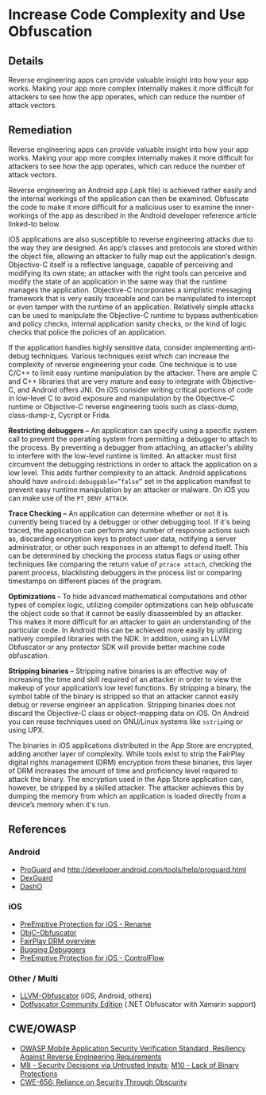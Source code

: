 # Increase Code Complexity and Use Obfuscation

## Details

Reverse engineering apps can provide valuable insight into how your app works. Making your app more complex internally makes it more difficult for attackers to see how the app operates, which can reduce the number of attack vectors.

## Remediation

Reverse engineering apps can provide valuable insight into how your app works. Making your app more complex internally makes it more difficult for attackers to see how the app operates, which can reduce the number of attack vectors.

Reverse engineering an Android app (.apk file) is achieved rather easily and the internal workings of the application can then be examined. Obfuscate the code to make it more difficult for a malicious user to examine the inner-workings of the app as described in the Android developer reference article linked-to below.

iOS applications are also susceptible to reverse engineering attacks due to the way they are designed. An app’s classes and protocols are stored within the object file, allowing an attacker to fully map out the application’s design. Objective-C itself is a reflective language, capable of perceiving and modifying its own state; an attacker with the right tools can perceive and modify the state of an application in the same way that the runtime manages the application. Objective-C incorporates a simplistic messaging framework that is very easily traceable and can be manipulated to intercept or even tamper with the runtime of an application. Relatively simple attacks can be used to manipulate the Objective-C runtime to bypass authentication and policy checks, internal application sanity checks, or the kind of logic checks that police the policies of an application.

If the application handles highly sensitive data, consider implementing anti-debug techniques. Various techniques exist which can increase the complexity of reverse engineering your code. One technique is to use C/C++ to limit easy runtime manipulation by the attacker. There are ample C and C++ libraries that are very mature and easy to integrate with Objective-C, and Android offers JNI. On iOS consider writing critical portions of code in low-level C to avoid exposure and manipulation by the Objective-C runtime or Objective-C reverse engineering tools such as class-dump, class-dump-z, Cycript or Frida.

**Restricting debuggers –** An application can specify using a specific system call to prevent the operating system from permitting a debugger to attach to the process. By preventing a debugger from attaching, an attacker's ability to interfere with the low-level runtime is limited. An attacker must first circumvent the debugging restrictions in order to attack the application on a low level. This adds further complexity to an attack. Android applications should have `android:debuggable=”false”` set in the application manifest to prevent easy runtime manipulation by an attacker or malware. On iOS you can make use of the `PT_DENY_ATTACH`.

**Trace Checking –** An application can determine whether or not it is currently being traced by a debugger or other debugging tool. If it's being traced, the application can perform any number of response actions such as, discarding encryption keys to protect user data, notifying a server administrator, or other such responses in an attempt to defend itself. This can be determined by checking the process status flags or using other techniques like comparing the return value of `ptrace attach`, checking the parent process, blacklisting debuggers in the process list or comparing timestamps on different places of the program.

**Optimizations -** To hide advanced mathematical computations and other types of complex logic, utilizing compiler optimizations can help obfuscate the object code so that it cannot be easily disassembled by an attacker. This makes it more difficult for an attacker to gain an understanding of the particular code. In Android this can be achieved more easily by utilizing natively compiled libraries with the NDK. In addition, using an LLVM Obfuscator or any protector SDK will provide better machine code obfuscation.

**Stripping binaries –** Stripping native binaries is an effective way of increasing the time and skill required of an attacker in order to view the makeup of your application’s low level functions. By stripping a binary, the symbol table of the binary is stripped so that an attacker cannot easily debug or reverse engineer an application. Stripping binaries does not discard the Objective-C class or object-mapping data on iOS. On Android you can reuse techniques used on GNU/Linux systems like `sstrip`ing or using UPX.

The binaries in iOS applications distributed in the App Store are encrypted, adding another layer of complexity. While tools exist to strip the FairPlay digital rights management (DRM) encryption from these binaries, this layer of DRM increases the amount of time and proficiency level required to attack the binary. The encryption used in the App Store application can, however, be stripped by a skilled attacker. The attacker achieves this by dumping the memory from which an application is loaded directly from a device’s memory when it's run.

## References

### Android
 * [ProGuard](http://proguard.sourceforge.net/) and <http://developer.android.com/tools/help/proguard.html>
 * [DexGuard](http://www.saikoa.com/dexguard)
 * [DashO](https://www.preemptive.com/products/dasho/overview)

### iOS
 * [PreEmptive Protection for iOS - Rename](https://github.com/preemptive/PPiOS-Rename)
 * [ObjC-Obfuscator](https://github.com/FutureWorkshops/Objc-Obfuscator)
 * [FairPlay DRM overview](https://www.theiphonewiki.com/wiki/Copy_Protection_Overview)
 * [Bugging Debuggers](https://www.theiphonewiki.com/wiki/Bugging_Debuggers)
 * [PreEmptive Protection for iOS - ControlFlow](https://www.preemptive.com/products/ppios)

### Other / Multi
 * [LLVM-Obfuscator](https://github.com/obfuscator-llvm/obfuscator/wiki) (iOS, Android, others)
 * [Dotfuscator Community Edition](https://www.preemptive.com/products/dotfuscator/compare-editions) (.NET Obfuscator with Xamarin support)

## CWE/OWASP

 * [OWASP Mobile Application Security Verification Standard, Resiliency Against Reverse Engineering Requirements](https://github.com/OWASP/owasp-masvs/blob/master/Document/0x14-V8-Resiliency_Against_Reverse_Engineering%20Requirements.md)
 * [M8 - Security Decisions via Untrusted Inputs](https://www.owasp.org/index.php/Mobile_Top_10_2014-M8); [M10 - Lack of Binary Protections](https://www.owasp.org/index.php/Mobile_Top_10_2014-M10)
 * [CWE-656: Reliance on Security Through Obscurity](http://cwe.mitre.org/data/definitions/656.html)

